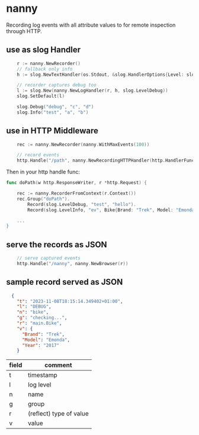 # nanny

Recording log events with all attribute values to for remote inspection through HTTP.


## use as slog Handler

```go
	r := nanny.NewRecorder()
	// fallback only info
	h := slog.NewTextHandler(os.Stdout, &slog.HandlerOptions{Level: slog.LevelInfo})

	// recorder captures debug too
	l := slog.New(nanny.NewLogHandler(r, h, slog.LevelDebug))
	slog.SetDefault(l)

	slog.Debug("debug", "c", "d")
	slog.Info("test", "a", "b")
```

## use in HTTP Middleware

```go
	rec := nanny.NewRecorder(nanny.WithMaxEvents(100))

	// record events
	http.Handle("/path", nanny.NewRecordingHTTPHandler(http.HandlerFunc(doPath), rec))
```
Then in your http handle func:

```go
func doPath(w http.ResponseWriter, r *http.Request) {

	rec := nanny.RecorderFromContext(r.Context())
	rec.Group("doPath").
		Record(slog.LevelDebug, "test", "hello").
		Record(slog.LevelInfo, "ev", Bike{Brand: "Trek", Model: "Emonda", Year: "2017"})```

    ...
}
```

## serve the records as JSON

```go
	// serve captured events
	http.Handle("/nanny", nanny.NewBrowser(r))
```


## sample record served as JSON

```json
  {
    "t": "2023-11-08T18:15:14.349402+01:00",
    "l": "DEBUG",
    "n": "bike",
    "g": "checking...",
    "r": "main.Bike",
    "v": {
      "Brand": "Trek",
      "Model": "Emonda",
      "Year": "2017"
    }
```
|field|comment|
|-|-|
|t|timestamp|
|l|log level|
|n|name|
|g|group|
|r|(reflect) type of value|
|v|value